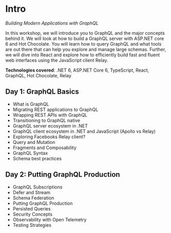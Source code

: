# Intro

_Building Modern Applications with GraphQL_

In this workshop, we will introduce you to GraphQL and the major concepts behind it. We will look at how to build a GraphQL server with ASP.NET core 6 and Hot Chocolate. You will learn how to query GraphQL and what tools are out there that can help you explore and manage large schemas. Further, we will dive into React and explore how to efficiently build fast and fluent web interfaces using the JavaScript client Relay.

**Technologies covered**: .NET 6, ASP.NET Core 6, TypeScript, React, GraphQL, Hot Chocolate, Relay

## Day 1: GraphQL Basics

- What is GraphQL
- Migrating REST applications to GraphQL
- Wrapping REST APIs with GraphQL
- Transitioning to GraphQL native
- GraphQL server ecosystem in .NET
- GraphQL client ecosystem in .NET and JavaScript (Apollo vs Relay)
- Exploring Facebooks Relay client?
- Query and Mutation
- Fragments and Composability
- GraphQL Syntax
- Schema best practices

## Day 2: Putting GraphQL Production

- GraphQL Subscriptions
- Defer and Stream
- Schema Federation
- Putting GraphQL Production
- Persisted Queries
- Security Concepts
- Observability with Open Telemetry
- Testing Strategies
